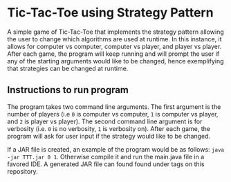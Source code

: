 # Tic-Tac-Toe using Strategy Pattern

A simple game of Tic-Tac-Toe that implements the strategy pattern allowing the user to change which algorithms are used at runtime. In this instance, it allows for computer vs computer, computer vs player, and player vs player. After each game, the program will keep running and will prompt the user if any of the starting arguments would like to be changed, hence exemplifying that strategies can be changed at runtime. 

## Instructions to run program

The program takes two command line arguments. The first argument is the number of players (i.e `0` is computer vs computer, `1` is computer vs player, and `2` is player vs player). The second command line argument is for verbosity (i.e. `0` is no verbosity, `1` is verbosity on). After each game, the program will ask for user input if the strategy would like to be changed.

If a JAR file is created, an example of the program would be as follows: `java -jar TTT.jar 0 1`. Otherwise compile it and run the main.java file in a favored IDE. A generated JAR file can found found under tags on this repository.
